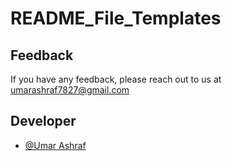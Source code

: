 # README_File_Templates

## Feedback

If you have any feedback, please reach out to us at umarashraf7827@gmail.com

## Developer

- [@Umar Ashraf](https://github.com/UmarAxhraf/)
